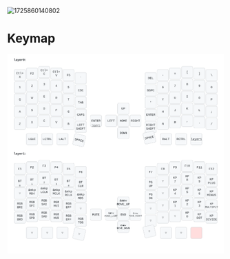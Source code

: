 ![1725860140802](https://github.com/user-attachments/assets/d53d7797-6778-48de-b1ab-cfb1e1329949)

# Keymap


<img src="keymap-drawer/square68.svg" >
